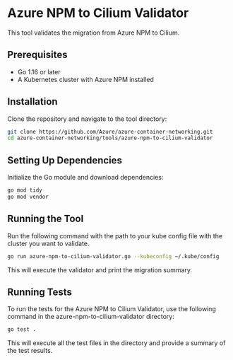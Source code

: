 # Azure NPM to Cilium Validator

This tool validates the migration from Azure NPM to Cilium.

## Prerequisites

- Go 1.16 or later
- A Kubernetes cluster with Azure NPM installed

## Installation

Clone the repository and navigate to the tool directory:

```bash
git clone https://github.com/Azure/azure-container-networking.git
cd azure-container-networking/tools/azure-npm-to-cilium-validator
```

## Setting Up Dependencies

Initialize the Go module and download dependencies:

```bash
go mod tidy
go mod vendor
```

## Running the Tool

Run the following command with the path to your kube config file with the cluster you want to validate.

```bash
go run azure-npm-to-cilium-validator.go --kubeconfig ~/.kube/config
```

This will execute the validator and print the migration summary.

## Running Tests

To run the tests for the Azure NPM to Cilium Validator, use the following command in the azure-npm-to-cilium-validator directory:

```bash
go test .
```

This will execute all the test files in the directory and provide a summary of the test results.
